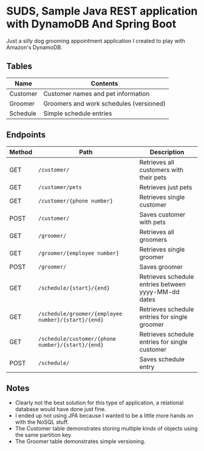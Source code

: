 # SUDS, Sample Java REST application with DynamoDB And Spring Boot

Just a silly dog grooming appointment application I created to play with Amazon's DynamoDB.

## Tables

| Name     | Contents |
|----------|----------|
| Customer | Customer names and pet information |
| Groomer  | Groomers and work schedules (versioned) |
| Schedule | Simple schedule entries |

## Endpoints

| Method | Path | Description |
|------|-------------------------------|----------------------------------------|
| GET  | `/customer/`                | Retrieves all customers with their pets |
| GET  | `/customer/pets`             | Retrieves just pets |
| GET  | `/customer/{phone number}` | Retrieves single customer |
| POST | `/customer/`                 | Saves customer with pets |
| GET  | `/groomer/`                    | Retrieves all groomers |
| GET  | `/groomer/{employee number}` | Retrieves single groomer |
| POST | `/groomer/`                    | Saves groomer |
| GET  | `/schedule/{start}/{end}`    | Retrieves schedule entries between yyyy-MM-dd dates |
| GET  | `/schedule/groomer/{employee number}/{start}/{end}` | Retrieves schedule entries for single groomer |
| GET  | `/schedule/customer/{phone number}/{start}/{end}`    | Retrieves schedule entries for single customer |
| POST | `/schedule/`                    | Saves schedule entry |

## Notes

* Clearly not the best solution for this type of application, a relational database would have done just fine.
* I ended up not using JPA because I wanted to be a little more hands on with the NoSQL stuff.
* The Customer table demonstrates storing multiple kinds of objects using the same partition key.
* The Groomer table demonstrates simple versioning.
